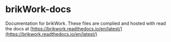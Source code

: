 # brikWork-docs

Documentation for brikWork. These files are complied and hosted with read the docs at [https://brikwork.readthedocs.io/en/latest/](https://brikwork.readthedocs.io/en/latest/)
